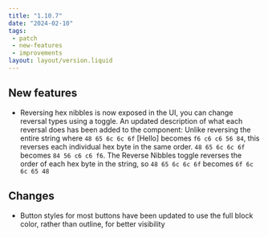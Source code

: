 ```yaml
---
title: "1.10.7"
date: "2024-02-10"
tags: 
 - patch
 - new-features
 - improvements
layout: layout/version.liquid
---
```

## New features
-  Reversing hex nibbles is now exposed in the UI, you can change reversal types using a toggle. 
An updated description of what each reversal does has been added to the component: Unlike reversing the entire string where `48 65 6c 6c 6f` [Hello] becomes `f6 c6 c6 56 84`, this reverses each individual hex byte in the same order. `48 65 6c 6c 6f` becomes `84 56 c6 c6 f6`. The Reverse Nibbles toggle reverses the order of each hex byte in the string, so `48 65 6c 6c 6f` becomes `6f 6c 6c 65 48`

## Changes
- Button styles for most buttons have been updated to use the full block color, rather than outline, for better visibility